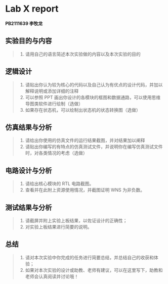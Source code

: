 # Lab X report

**PB2111639 李牧龙**



## 实验目的与内容

> 1. 请用自己的语言简述本次实验做的内容以及本次实验的目的

## 逻辑设计

> 1. 请贴出你认为较为核心的代码以及自己认为有优点的设计代码，并加以解释说明或添加详细的注释
> 2. 可以参照 PPT 画出你设计的各模块的框图和数据通路，可以使用思维导图类软件进行绘制（选做）
> 3. 如果存在状态机，可以绘制出状态机的状态转换图（选做）

## 仿真结果与分析

> 1. 请给出你使用的仿真文件的运行结果截图，并对结果加以阐释
> 2. 请贴出你编写的有特点的仿真测试文件，并说明你在编写仿真测试文件时，对各类情况的考虑（选做）

## 电路设计与分析

> 1. 请给出核心模块的 RTL 电路截图。
> 2. 查看并在此附上资源使用情况，并截图证明 WNS 为非负数。

## 测试结果与分析

> 1. 请截屏并附上实验上板结果，以佐证设计的正确性；
> 2. 对实验上板结果进行简要的说明。

## 总结

> 1. 请对本次实验中你完成的任务进行简要总结，并总结自己的收获和体验；
> 2. 如果对本次实验的设计或助教、老师有建议，可以在这里写下，助教和老师会认真阅读并讨论哦！